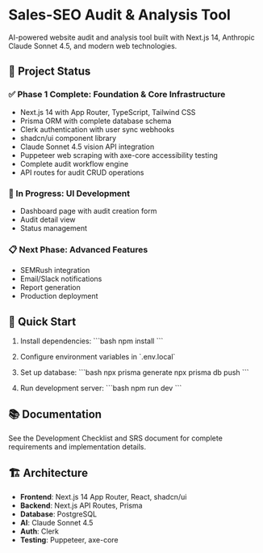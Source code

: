 # Sales-SEO Audit & Analysis Tool

AI-powered website audit and analysis tool built with Next.js 14, Anthropic Claude Sonnet 4.5, and modern web technologies.

## 🎯 Project Status

### ✅ Phase 1 Complete: Foundation & Core Infrastructure
- Next.js 14 with App Router, TypeScript, Tailwind CSS
- Prisma ORM with complete database schema
- Clerk authentication with user sync webhooks
- shadcn/ui component library
- Claude Sonnet 4.5 vision API integration
- Puppeteer web scraping with axe-core accessibility testing
- Complete audit workflow engine
- API routes for audit CRUD operations

### 🚧 In Progress: UI Development
- Dashboard page with audit creation form
- Audit detail view
- Status management

### 📋 Next Phase: Advanced Features
- SEMRush integration
- Email/Slack notifications
- Report generation
- Production deployment

## 🚀 Quick Start

1. Install dependencies:
\`\`\`bash
npm install
\`\`\`

2. Configure environment variables in \`.env.local\`

3. Set up database:
\`\`\`bash
npx prisma generate
npx prisma db push
\`\`\`

4. Run development server:
\`\`\`bash
npm run dev
\`\`\`

## 📚 Documentation

See the Development Checklist and SRS document for complete requirements and implementation details.

## 🏗️ Architecture

- **Frontend**: Next.js 14 App Router, React, shadcn/ui
- **Backend**: Next.js API Routes, Prisma
- **Database**: PostgreSQL
- **AI**: Claude Sonnet 4.5
- **Auth**: Clerk
- **Testing**: Puppeteer, axe-core
